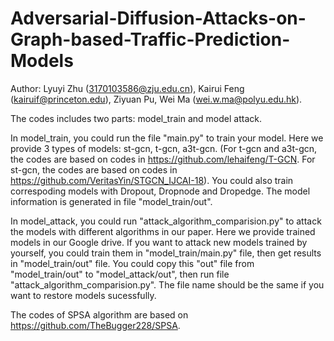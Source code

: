 # Adversarial-Diffusion-Attacks-on-Graph-based-Traffic-Prediction-Models
Author: Lyuyi Zhu (3170103586@zju.edu.cn), Kairui Feng (kairuif@princeton.edu), Ziyuan Pu, Wei Ma (wei.w.ma@polyu.edu.hk).

The codes includes two parts: model_train and model attack.

In model_train, you could run the file "main.py" to train your model. Here we provide 3 types of models: st-gcn, t-gcn, a3t-gcn.
(For t-gcn and a3t-gcn, the codes are based on codes in https://github.com/lehaifeng/T-GCN.
 For st-gcn, the codes are based on codes in https://github.com/VeritasYin/STGCN_IJCAI-18).
You could also train correspoding models with Dropout, Dropnode and Dropedge.
The model information is generated in file "model_train/out".
 
In model_attack, you could run "attack_algorithm_comparision.py" to attack the models with different algorithms in our paper. Here we provide trained models in our Google drive.
If you want to attack new models trained by yourself, you could train them in "model_train/main.py" file, then get results in "model_train/out" file. You could copy this "out" file from "model_train/out" to "model_attack/out", then run file "attack_algorithm_comparision.py". The file name should be the same if you want to restore models sucessfully.

The codes of SPSA algorithm are based on https://github.com/TheBugger228/SPSA.
 
 
